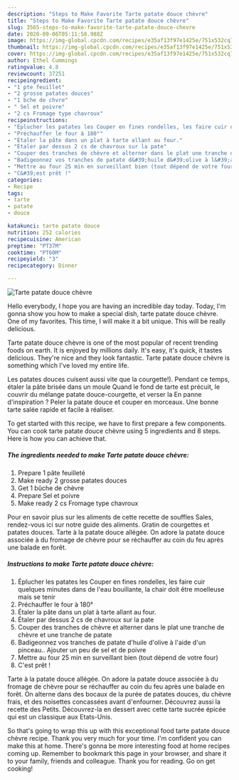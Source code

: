 ```yaml
---
description: "Steps to Make Favorite Tarte patate douce chèvre"
title: "Steps to Make Favorite Tarte patate douce chèvre"
slug: 3565-steps-to-make-favorite-tarte-patate-douce-chevre
date: 2020-09-06T05:11:58.988Z
image: https://img-global.cpcdn.com/recipes/e35af13f97e1425e/751x532cq70/tarte-patate-douce-chevre-photo-principale-de-la-recette.jpg
thumbnail: https://img-global.cpcdn.com/recipes/e35af13f97e1425e/751x532cq70/tarte-patate-douce-chevre-photo-principale-de-la-recette.jpg
cover: https://img-global.cpcdn.com/recipes/e35af13f97e1425e/751x532cq70/tarte-patate-douce-chevre-photo-principale-de-la-recette.jpg
author: Ethel Cummings
ratingvalue: 4.8
reviewcount: 37251
recipeingredient:
- "1 pte feuillet"
- "2 grosse patates douces"
- "1 bche de chvre"
- " Sel et poivre"
- "2 cs Fromage type chavroux"
recipeinstructions:
- "Éplucher les patates les Couper en fines rondelles, les faire cuir quelques minutes dans de l&#39;eau bouillante, la chair doit être moelleuse mais se tenir"
- "Préchauffer le four à 180°"
- "Étaler la pâte dans un plat à tarte allant au four."
- "Étaler par dessus 2 cs de chavroux sur la pate"
- "Couper des tranches de chèvre et alterner dans le plat une tranche de chèvre et une tranche de patate"
- "Badigeonnez vos tranches de patate d&#39;huile d&#39;olive à l&#39;aide d&#39;un pinceau.. Ajouter un peu de sel et de poivre"
- "Mettre au four 25 min en surveillant bien (tout dépend de votre four)"
- "C&#39;est prêt !"
categories:
- Recipe
tags:
- tarte
- patate
- douce

katakunci: tarte patate douce 
nutrition: 252 calories
recipecuisine: American
preptime: "PT37M"
cooktime: "PT60M"
recipeyield: "3"
recipecategory: Dinner

---
```



![Tarte patate douce chèvre](https://img-global.cpcdn.com/recipes/e35af13f97e1425e/751x532cq70/tarte-patate-douce-chevre-photo-principale-de-la-recette.jpg)

Hello everybody, I hope you are having an incredible day today. Today, I'm gonna show you how to make a special dish, tarte patate douce chèvre. One of my favorites. This time, I will make it a bit unique. This will be really delicious.

Tarte patate douce chèvre is one of the most popular of recent trending foods on earth. It is enjoyed by millions daily. It's easy, it's quick, it tastes delicious. They're nice and they look fantastic. Tarte patate douce chèvre is something which I've loved my entire life.

Les patates douces cuisent aussi vite que la courgette!). Pendant ce temps, étaler la pâte brisée dans un moule Quand le fond de tarte est précuit, le couvrir du mélange patate douce-courgette, et verser la En panne d&#39;inspiration ? Peler la patate douce et couper en morceaux. Une bonne tarte salée rapide et facile à réaliser.


To get started with this recipe, we have to first prepare a few components. You can cook tarte patate douce chèvre using 5 ingredients and 8 steps. Here is how you can achieve that.

<!--inarticleads1-->

##### The ingredients needed to make Tarte patate douce chèvre:

1. Prepare 1 pâte feuilleté
1. Make ready 2 grosse patates douces
1. Get 1 bûche de chèvre
1. Prepare  Sel et poivre
1. Make ready 2 cs Fromage type chavroux


Pour en savoir plus sur les aliments de cette recette de souffles Sales, rendez-vous ici sur notre guide des aliments. Gratin de courgettes et patates douces. Tarte à la patate douce allégée. On adore la patate douce associée à du fromage de chèvre pour se réchauffer au coin du feu après une balade en forêt. 

<!--inarticleads2-->

##### Instructions to make Tarte patate douce chèvre:

1. Éplucher les patates les Couper en fines rondelles, les faire cuir quelques minutes dans de l&#39;eau bouillante, la chair doit être moelleuse mais se tenir
1. Préchauffer le four à 180°
1. Étaler la pâte dans un plat à tarte allant au four.
1. Étaler par dessus 2 cs de chavroux sur la pate
1. Couper des tranches de chèvre et alterner dans le plat une tranche de chèvre et une tranche de patate
1. Badigeonnez vos tranches de patate d&#39;huile d&#39;olive à l&#39;aide d&#39;un pinceau.. Ajouter un peu de sel et de poivre
1. Mettre au four 25 min en surveillant bien (tout dépend de votre four)
1. C&#39;est prêt !


Tarte à la patate douce allégée. On adore la patate douce associée à du fromage de chèvre pour se réchauffer au coin du feu après une balade en forêt. On alterne dans des bocaux de la purée de patates douces, du chèvre frais, et des noisettes concassées avant d&#39;enfourner. Découvrez aussi la recette des Petits. Découvrez-la en dessert avec cette tarte sucrée épicée qui est un classique aux Etats-Unis. 

So that's going to wrap this up with this exceptional food tarte patate douce chèvre recipe. Thank you very much for your time. I'm confident you can make this at home. There's gonna be more interesting food at home recipes coming up. Remember to bookmark this page in your browser, and share it to your family, friends and colleague. Thank you for reading. Go on get cooking!
